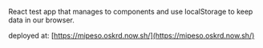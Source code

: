 React test app that manages to components and use localStorage to keep data in our browser.

deployed at: [https://mipeso.oskrd.now.sh/](https://mipeso.oskrd.now.sh/)


